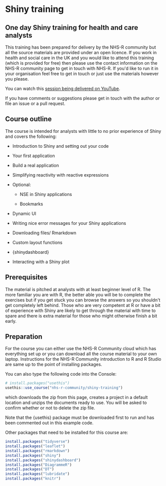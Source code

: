 # Shiny training

## One day Shiny training for health and care analysts

This training has been prepared for delivery by the NHS-R community but all the source materials are provided under an open licence. If you work in health and social care in the UK and you would like to attend this training (which is provided for free) then please use the contact information on the NHS-R community page to get in touch with NHS-R. If you'd like to run it in your organisation feel free to get in touch or just use the materials however you please.

You can watch this [session being delivered on YouTube](https://www.youtube.com/watch?v=wEYaeltxlys).

If you have comments or suggestions please get in touch with the author or file an issue or a pull request.

## Course outline

The course is intended for analysts with little to no prior experience of Shiny and covers the following:

-   Introduction to Shiny and setting out your code

-   Your first application

-   Build a real application

-   Simplifying reactivity with reactive expressions

-   Optional:

    -   NSE in Shiny applications

    -   Bookmarks

-   Dynamic UI

-   Writing nice error messages for your Shiny applications

-   Downloading files/ Rmarkdown

-   Custom layout functions

-   {shinydashboard}

-   Interacting with a Shiny plot


## Prerequisites

The material is pitched at analysts with at least beginner level of R. The more familiar you are with R, the better able you will be to complete the exercises but if you get stuck you can browse the answers so you shouldn't get completely left behind. Those who are very competent at R or have a bit of experience with Shiny are likely to get through the material with time to spare and there is extra material for those who might otherwise finish a bit early.

## Preparation

For the course you can either use the NHS-R Community cloud which has everything set up or you can download all the course material to your own laptop. Instructions for the NHS-R Community introduction to R and R Studio are same up to the point of installing packages.

You can also type the following code into the Console:

``` r
# install.packages("usethis")
usethis::use_course("nhs-r-community/shiny-training")
```
which downloads the zip from this page, creates a project in a default location and unzips the documents ready to use. You will be asked to confirm whether or not to delete the zip file.

Note that the {usethis} package must be downloaded first to run and has been commented out in this example code.

Other packages that need to be installed for this course are:

``` r
install.packages("tidyverse")
install.packages("leaflet")
install.packages("rmarkdown")
install.packages("shiny")
install.packages("shinydashboard")
install.packages("DiagrammeR")
install.packages("DT")
install.packages("lubridate")
install.packages("knitr")
```
